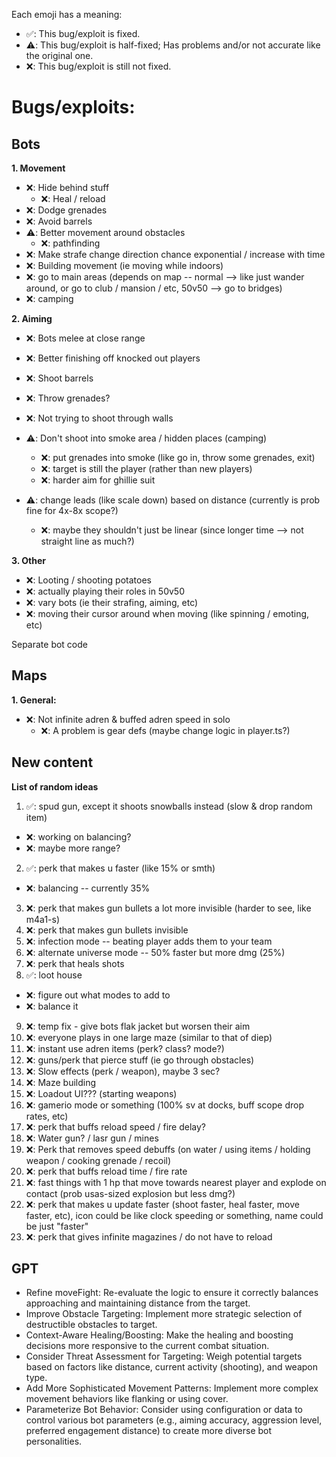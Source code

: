 

Each emoji has a meaning:
- ✅: This bug/exploit is fixed.
- ⚠️: This bug/exploit is half-fixed; Has problems and/or not accurate like the original one.
- ❌: This bug/exploit is still not fixed.

# Bugs/exploits:
## Bots
**1. Movement**
- ❌: Hide behind stuff
  - ❌: Heal / reload
- ❌: Dodge grenades
- ❌: Avoid barrels
- ⚠️: Better movement around obstacles
  - ❌: pathfinding
- ❌: Make strafe change direction chance exponential / increase with time
- ❌: Building movement (ie moving while indoors)
- ❌: go to main areas (depends on map -- normal --> like just wander around, or go to club / mansion / etc, 50v50 --> go to bridges)
- ❌: camping

**2. Aiming**
- ❌: Bots melee at close range
- ❌: Better finishing off knocked out players
- ❌: Shoot barrels

- ❌: Throw grenades?

- ❌: Not trying to shoot through walls
- ⚠️: Don't shoot into smoke area / hidden places (camping)
  - ❌: put grenades into smoke (like go in, throw some grenades, exit)
  - ❌: target is still the player (rather than new players)
  - ❌: harder aim for ghillie suit
- ⚠️: change leads (like scale down) based on distance (currently is prob fine for 4x-8x scope?)
  - ❌: maybe they shouldn't just be linear (since longer time --> not straight line as much?)

**3. Other**
- ❌: Looting / shooting potatoes
- ❌: actually playing their roles in 50v50
- ❌: vary bots (ie their strafing, aiming, etc)
- ❌: moving their cursor around when moving (like spinning / emoting, etc)



Separate bot code


## Maps
**1. General:**
- ❌: Not infinite adren & buffed adren speed in solo
  - ❌: A problem is gear defs (maybe change logic in player.ts?)


## New content
**List of random ideas**
1) ✅: spud gun, except it shoots snowballs instead (slow & drop random item)
  - ❌: working on balancing?
  - ❌: maybe more range?
2) ✅: perk that makes u faster (like 15% or smth)
  - ❌: balancing -- currently 35%
3) ❌: perk that makes gun bullets a lot more invisible (harder to see, like m4a1-s)
4) ❌: perk that makes gun bullets invisible
5) ❌: infection mode -- beating player adds them to your team
6) ❌: alternate universe mode -- 50% faster but more dmg (25%) 
7) ❌: perk that heals shots
8) ✅: loot house
  - ❌: figure out what modes to add to
  - ❌: balance it
9) ❌: temp fix - give bots flak jacket but worsen their aim
10) ❌: everyone plays in one large maze (similar to that of diep)
11) ❌: instant use adren items (perk? class? mode?)
12) ❌: guns/perk that pierce stuff (ie go through obstacles)
13) ❌: Slow effects (perk / weapon), maybe 3 sec?
14) ❌: Maze building
15) ❌: Loadout UI??? (starting weapons)
16) ❌: gamerio mode or something (100% sv at docks, buff scope drop rates, etc)
17) ❌: perk that buffs reload speed / fire delay?
18) ❌: Water gun? / lasr gun / mines
19) ❌: Perk that removes speed debuffs (on water / using items / holding weapon / cooking grenade / recoil)
20) ❌: perk that buffs reload time / fire rate
21) ❌: fast things with 1 hp that move towards nearest player and explode on contact (prob usas-sized explosion but less dmg?)
22) ❌: perk that makes u update faster (shoot faster, heal faster, move faster, etc), icon could be like clock speeding or something, name could be just "faster"
23) ❌: perk that gives infinite magazines / do not have to reload


## GPT
- Refine moveFight: Re-evaluate the logic to ensure it correctly balances approaching and maintaining distance from the target.
- Improve Obstacle Targeting: Implement more strategic selection of destructible obstacles to target.
- Context-Aware Healing/Boosting: Make the healing and boosting decisions more responsive to the current combat situation.
- Consider Threat Assessment for Targeting: Weigh potential targets based on factors like distance, current activity (shooting), and weapon type.
- Add More Sophisticated Movement Patterns: Implement more complex movement behaviors like flanking or using cover.
- Parameterize Bot Behavior: Consider using configuration or data to control various bot parameters (e.g., aiming accuracy, aggression level, preferred engagement distance) to create more diverse bot personalities.